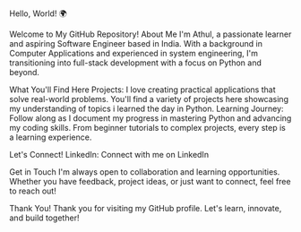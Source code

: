 Hello, World! 🌍

Welcome to My GitHub Repository! About Me I'm Athul, a passionate learner and aspiring Software Engineer based in India. With a background in Computer Applications and experienced in system engineering, I'm transitioning into full-stack development with a focus on Python and beyond.

What You'll Find Here Projects: I love creating practical applications that solve real-world problems. You'll find a variety of projects here showcasing my understanding of topics i learned the day in Python. Learning Journey: Follow along as I document my progress in mastering Python and advancing my coding skills. From beginner tutorials to complex projects, every step is a learning experience.

Let's Connect! LinkedIn: Connect with me on LinkedIn

Get in Touch I'm always open to collaboration and learning opportunities. Whether you have feedback, project ideas, or just want to connect, feel free to reach out!

Thank You! Thank you for visiting my GitHub profile. Let's learn, innovate, and build together!
